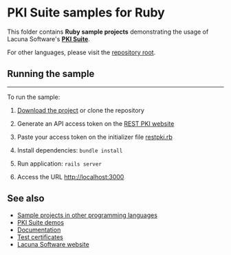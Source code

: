 # PKI Suite samples for Ruby

This folder contains **Ruby sample projects** demonstrating the usage of Lacuna Software's
**[PKI Suite](https://www.lacunasoftware.com/pki-suite)**.

For other languages, please visit the [repository root](https://github.com/LacunaSoftware/PkiSuiteSamples).

## Running the sample
------------------
To run the sample:
1. [Download the project](https://github.com/LacunaSoftware/RestPkiSamples/archive/master.zip)
    or clone the repository

2. Generate an API access token on the [REST PKI website](https://pki.rest/)

3. Paste your access token on the initializer file [restpki.rb](config/initializers/restpki.rb)

4. Install dependencies: `bundle install`

5. Run application: `rails server`

6. Access the URL [http://localhost:3000](http://localhost:3000)

## See also

* [Sample projects in other programming languages](../README.md)
* [PKI Suite demos](https://demos.lacunasoftware.com/)
* [Documentation](https://docs.lacunasoftware.com/)
* [Test certificates](https://docs.lacunasoftware.com/articles/pki-guide/test-certs)
* [Lacuna Software website](https://www.lacunasoftware.com/)
